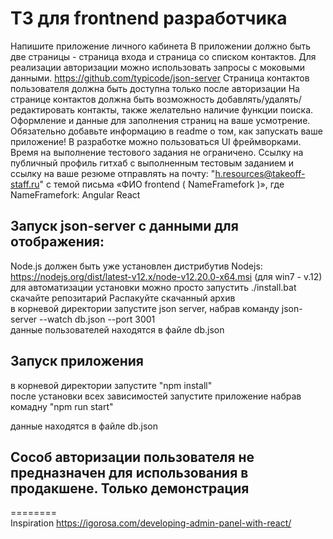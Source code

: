 # ТЗ для frontnend разработчика  </br>

Напишите приложение личного кабинета
В приложении должно быть две страницы - страница входа и страница со списком контактов.
Для реализации авторизации можно использовать запросы с моковыми данными.
https://github.com/typicode/json-server
Страница контактов пользователя должна быть доступна только после авторизации
На странице контактов должна быть возможность добавлять/удалять/редактировать контакты, также желательно наличие функции поиска.
Оформление и данные для заполнения страниц на ваше усмотрение.
Обязательно добавьте информацию в readme о том, как запускать ваше приложение!
В разработке можно пользоваться UI фреймворками.
Время на выполнение тестового задания не ограничено.
Ссылку на публичный профиль гитхаб с  выполненным тестовым заданием и ссылку на ваше резюме отправлять на почту:  "h.resources@takeoff-staff.ru" с темой письма «ФИО frontend ( NameFramefork )», где NameFramefork:
Angular
React
## Запуск json-server с данными для отображения: </br>
Node.js должен быть уже установлен 
дистрибутив Nodejs: https://nodejs.org/dist/latest-v12.x/node-v12.20.0-x64.msi (для win7 - v.12)
для автоматизации установки можно просто запустить ./install.bat
скачайте репозитарий
Распакуйте скачанный архив </br>
в корневой директории запустите json server, набрав команду json-server --watch db.json --port 3001 </br>
данные пользователей находятся в файле db.json </br>
## Запуск приложения </br>
в корневой директории запустите "npm install" </br> после установки всех зависимостей запустите приложение набрав комадну "npm run start"




данные находятся в файле db.json

## Сособ авторизации пользователя не предназначен для использования в продакшене. Только демонстрация
========</br>
Inspiration
https://igorosa.com/developing-admin-panel-with-react/ </br>
